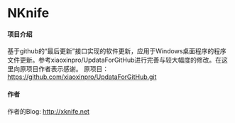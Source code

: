 # NKnife

#### 项目介绍
基于github的“最后更新”接口实现的软件更新，应用于Windows桌面程序的程序文件更新。参考xiaoxinpro/UpdataForGitHub进行完善与较大幅度的修改。在这里向原项目作者表示感谢。
原项目：https://github.com/xiaoxinpro/UpdataForGitHub.git

#### 作者
作者的Blog: http://xknife.net
